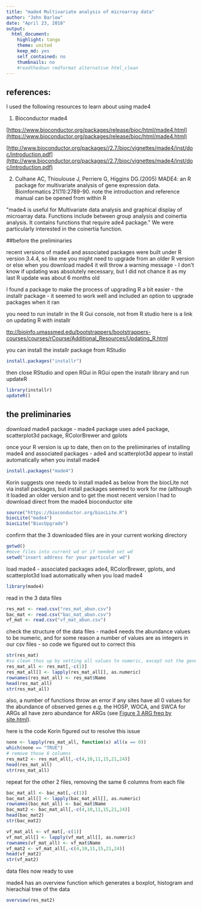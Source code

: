 ```yaml
---
title: "made4 Multivariate analysis of microarray data"
author: "John Barlow"
date: "April 23, 2018"
output: 
  html_document:
    highlight: tango
    theme: united
    keep_md: yes
    self_contained: no
    thumbnails: no
    #readthedown rmdformat alternative html_clean
---
```

## references: 

I used the following resources to learn about using made4

1. Bioconductor made4 

[https://www.bioconductor.org/packages/release/bioc/html/made4.html](https://www.bioconductor.org/packages/release/bioc/html/made4.html)

[http://www.bioconductor.org/packages//2.7/bioc/vignettes/made4/inst/doc/introduction.pdf](http://www.bioconductor.org/packages//2.7/bioc/vignettes/made4/inst/doc/introduction.pdf)

2. Culhane AC, Thioulouse J, Perriere G, Higgins DG.(2005) MADE4: an R package for multivariate analysis of gene expression data. Bioinformatics 21(11):2789-90.
note the introduction and reference manual can be opened from within R 

"made4 is useful for Multivariate data analysis and graphical display of microarray data. Functions include between group analysis and coinertia analysis. It contains functions that require ade4 package."
We were particularly interested in the coinertia function.

##before the preliminaries

recent versions of made4 and associated packages were built under R version 3.4.4, so like me you might need to upgrade from an older R version or else when you download made4 it will throw a warning message - I don't know if updating was absolutely necessary, but I did not chance it as my last R update was about 6 months old

I found a package to make the process of upgrading R a bit easier - the installr package - it seemed to work well and included an option to upgrade packages when it ran

you need to run installr in the R Gui console, not from R studio
here is a link on updating R with installr

[ttp://bioinfo.umassmed.edu/bootstrappers/bootstrappers-courses/courses/rCourse/Additional_Resources/Updating_R.html](http://bioinfo.umassmed.edu/bootstrappers/bootstrappers-courses/courses/rCourse/Additional_Resources/Updating_R.html)

you can install the installr package from RStudio

```r
install.packages("installr")
```
then close RStudio and open RGui
in RGui open the installr library and run updateR

```r
library(installr)
updateR()
```

## the preliminaries

download made4 package - made4 package uses ade4 package, scatterplot3d package, RColorBrewer and gplots

once your R version is up to date, then on to the preliiminaries of installing made4 and associated packages - ade4 and scatterplot3d appear to install automatically when you install made4

```r
install.packages("made4")
```

Korin suggests one needs to install made4 as below from the biocLite not via install packages, but install packages seemed to work for me (although it loaded an older version and to get the most recent version I had to download direct from the made4 bioconductor site

```r
source("https://bioconductor.org/biocLite.R")
biocLite("made4")
biocLite("BiocUpgrade")
```
confirm that the 3 downloaded files are in your current working directory

```r
getwd()
#move files into current wd or if needed set wd
setwd("insert address for your particular wd")
```
load made4 -  associated packages ade4, RColorBrewer, gplots, and scatterplot3d load automatically when you load made4

```r
library(made4)
```
read in the 3 data files

```r
res_mat <- read.csv("res_mat_abun.csv")
bac_mat <- read.csv("bac_mat_abun.csv")
vf_mat <- read.csv("vf_mat_abun.csv")
```
check the structure of the data files - made4 needs the abundance values to be numeric, and for some reason a number of values are as integers in our csv files - so code we figured out to correct this

```r
str(res_mat)
#so clean thus up by setting all values to numeric, except not the gene names
res_mat_all <- res_mat[,-c(1)]
res_mat_all[] <- lapply(res_mat_all[], as.numeric)
rownames(res_mat_all) <- res_mat$Name
head(res_mat_all)
str(res_mat_all)
```
also, a number of functions throw an error if any sites have all 0 values for the abundance of observed genes e.g. the HOSP, WOCA, and SWCA for ARGs all have zero abundance for ARGs (see [Figure 3 ARG freq by site.html](fig3_arg_freq_by_site.html)).

here is the code Korin figured out to resolve this issue

```r
none <- lapply(res_mat_all, function(x) all(x == 0))
which(none == "TRUE")
# remove those 6 columns
res_mat2 <- res_mat_all[,-c(4,10,11,15,21,24)]
head(res_mat_all)
str(res_mat_all)
```

repeat for the other 2 files, removing the same 6 columns from each file

```r
bac_mat_all <- bac_mat[,-c(1)]
bac_mat_all[] <- lapply(bac_mat_all[], as.numeric)
rownames(bac_mat_all) <- bac_mat$Name
bac_mat2 <- bac_mat_all[,-c(4,10,11,15,21,24)]
head(bac_mat2)
str(bac_mat2)

vf_mat_all <- vf_mat[,-c(1)]
vf_mat_all[] <- lapply(vf_mat_all[], as.numeric)
rownames(vf_mat_all) <- vf_mat$Name
vf_mat2 <- vf_mat_all[,-c(4,10,11,15,21,24)]
head(vf_mat2)
str(vf_mat2)
```
data files now ready to use

made4 has an overview function which generates a boxplot, histogram and hierachial tree of the data 

```r
overview(res_mat2)
```

